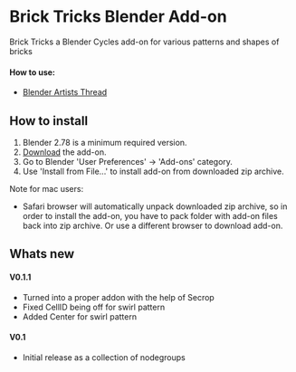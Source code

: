 Brick Tricks Blender Add-on
========================

Brick Tricks a Blender Cycles add-on for various patterns and shapes of bricks  

#### How to use:
* [Blender Artists Thread]


How to install
--------------------------

1. Blender 2.78 is a minimum required version.
2. [Download][addon] the add-on.
3. Go to Blender 'User Preferences' -> 'Add-ons' category.
4. Use 'Install from File...' to install add-on from downloaded zip archive.

Note for mac users:

* Safari browser will automatically unpack downloaded zip archive, so in order to install the add-on, you have to pack folder with add-on files back into zip archive. Or use a different browser to download add-on.

[addon]: https://github.com/LazyDodo/BrickTricks/archive/master.zip
[Blender Artists Thread]: https://blenderartists.org/forum/showthread.php?417987-Cycles-Brick-Tricks-0-1

Whats new
--------------------------
#### V0.1.1 
* Turned into a proper addon with the help of Secrop
* Fixed CellID being off for swirl pattern
* Added Center for swirl pattern

#### V0.1 
* Initial release as a collection of nodegroups 